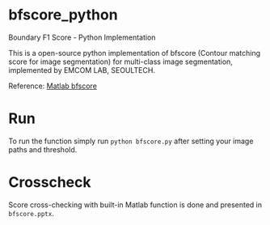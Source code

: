 # bfscore_python
Boundary F1 Score - Python Implementation

This is a open-source python implementation of bfscore (Contour matching score for image segmentation) for multi-class image segmentation, implemented by EMCOM LAB, SEOULTECH.

Reference: [Matlab bfscore](https://www.mathworks.com/help/images/ref/bfscore.html)

# Run
To run the function simply run `python bfscore.py` after setting your image paths and threshold.

# Crosscheck
Score cross-checking with built-in Matlab function is done and presented in `bfscore.pptx`.

